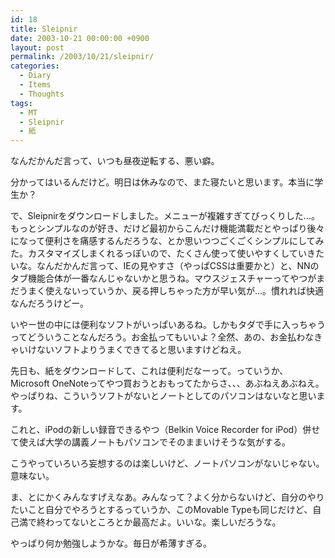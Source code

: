 ```yaml
---
id: 18
title: Sleipnir
date: 2003-10-21 00:00:00 +0900
layout: post
permalink: /2003/10/21/sleipnir/
categories:
  - Diary
  - Items
  - Thoughts
tags:
  - MT
  - Sleipnir
  - 紙
---
```

なんだかんだ言って、いつも昼夜逆転する、悪い癖。
  
分かってはいるんだけど。明日は休みなので、また寝たいと思います。本当に学生か？

<!--more-->

で、Sleipnirをダウンロードしました。メニューが複雑すぎてびっくりした…。もっとシンプルなのが好き、だけど最初からこんだけ機能満載だとやっぱり後々になって便利さを痛感するんだろうな、とか思いつつごくごくシンプルにしてみた。カスタマイズしまくれるっぽいので、たくさん使って使いやすくしていきたいな。なんだかんだ言って、IEの見やすさ（やっぱCSSは重要かと）と、NNのタブ機能合体が一番なんじゃないかと思うね。マウスジェスチャーってやつがまだうまく使えないっていうか、戻る押しちゃった方が早い気が…。慣れれば快適なんだろうけどー。

いやー世の中には便利なソフトがいっぱいあるね。しかもタダで手に入っちゃうってどういうことなんだろう。お金払ってもいいよ？全然、あの、お金払わなきゃいけないソフトよりうまくできてると思いますけどねえ。

先日も、紙をダウンロードして、これは便利だなーって。っていうか、Microsoft OneNoteってやつ買おうとおもってたからさ、、、あぶねえあぶねえ。やっぱりね、こういうソフトがないとノートとしてのパソコンはないなと思います。
  
これと、iPodの新しい録音できるやつ（Belkin Voice Recorder for iPod）併せて使えば大学の講義ノートもパソコンでそのままいけそうな気がする。
  
こうやっていろいろ妄想するのは楽しいけど、ノートパソコンがないじゃない。意味ない。

ま、とにかくみんなすげえなあ。みんなって？よく分からないけど、自分のやりたいこと自分でやろうとするっていうか、このMovable Typeも同じだけど、自己満で終わってないところとか最高だよ。いいな。楽しいだろうな。

やっぱり何か勉強しようかな。毎日が希薄すぎる。

